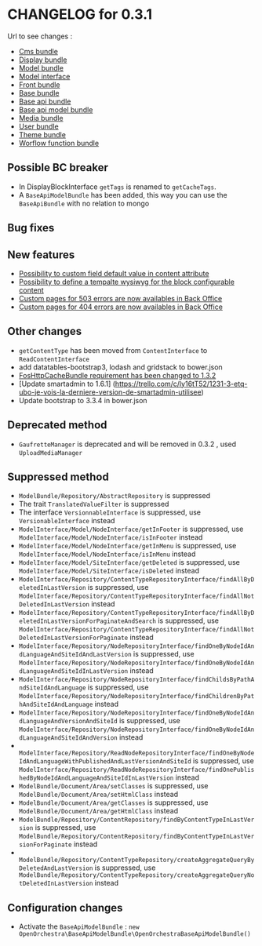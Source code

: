 # CHANGELOG for 0.3.1

Url to see changes : 

 - [Cms bundle](https://github.com/open-orchestra/open-orchestra-cms-bundle/compare/v0.3.0...v0.3.1)
 - [Display bundle](https://github.com/open-orchestra/open-orchestra-display-bundle/compare/v0.3.0...v0.3.1)
 - [Model bundle](https://github.com/open-orchestra/open-orchestra-model-bundle/compare/v0.3.0...v0.3.1)
 - [Model interface](https://github.com/open-orchestra/open-orchestra-model-interface/compare/v0.3.0...v0.3.1)
 - [Front bundle](https://github.com/open-orchestra/open-orchestra-front-bundle/compare/v0.3.0...v0.3.1)
 - [Base bundle](https://github.com/open-orchestra/open-orchestra-base-bundle/compare/v0.3.0...v0.3.1)
 - [Base api bundle](https://github.com/open-orchestra/open-orchestra-base-api-bundle/compare/v0.3.0...v0.3.1)
 - [Base api model bundle](https://github.com/open-orchestra/open-orchestra-base-api-mongo-model-bundle/compare/v0.3.0...v0.3.1)
 - [Media bundle](https://github.com/open-orchestra/open-orchestra-media-bundle/compare/v0.3.0...v0.3.1)
 - [User bundle](https://github.com/open-orchestra/open-orchestra-user-bundle/compare/v0.3.0...v0.3.1)
 - [Theme bundle](https://github.com/open-orchestra/open-orchestra-theme-bundle/compare/v0.3.0...v0.3.1)
 - [Worflow function bundle](https://github.com/open-orchestra/open-orchestra-worflow-function-bundle/compare/v0.3.0...v0.3.1)

## Possible BC breaker

 - In DisplayBlockInterface `getTags` is renamed to `getCacheTags`.
 - A `BaseApiModelBundle` has been added, this way you can use the `BaseApiBundle` with no relation to mongo

## Bug fixes

## New features

 - [Possibility to custom field default value in content attribute](https://trello.com/c/w8EXOG08/1166-3-bo-contenttype-je-peux-ajouter-des-fields-par-defaut-au-choice-sans-casser-l-affichage-en-datatable)
 - [Possibility to define a tempalte wysiwyg for the block configurable content](https://trello.com/c/CFX1aopU/856-0-5-etq-ubo-je-peux-definir-un-template-par-wysiwyg-pour-le-bloc-configurablecontent)
 - [Custom pages for 503 errors are now availables in Back Office](https://trello.com/c/vWmk60YN/548-3-etq-ufront-je-vois-une-page-d-attente-dont-l-url-est-parametree-en-bo-avec-code-http-503-quand-le-site-est-mis-en-maintenance-)
 - [Custom pages for 404 errors are now availables in Back Office](https://trello.com/c/DDpDAQNC/1195-2-etq-ufront-je-vois-une-page-404-contribuee-dans-le-bo)

## Other changes

 - `getContentType` has been moved from `ContentInterface` to `ReadContentInterface`
 - add datatables-bootstrap3, lodash and gridstack to bower.json
 - [FosHttpCacheBundle requirement has been changed to 1.3.2](https://trello.com/c/ur1o05Ol/1030-2-update-de-version-foshttpcachebundle)
 - [Update smartadmin to 1.6.1] (https://trello.com/c/ly16tT52/1231-3-etq-ubo-je-vois-la-derniere-version-de-smartadmin-utilisee)
 - Update bootstrap to 3.3.4 in bower.json

## Deprecated method

 - ``GaufretteManager`` is deprecated and will be removed in 0.3.2 , used ``UploadMediaManager``
 
## Suppressed method

- ``ModelBundle/Repository/AbstractRepository`` is suppressed
 - The trait ``TranslatedValueFilter`` is suppressed
 - The interface ``VersionnableInterface`` is suppressed, use ``VersionableInterface`` instead
 - ``ModelInterface/Model/NodeInterface/getInFooter`` is suppressed, use ``ModelInterface/Model/NodeInterface/isInFooter`` instead
 - ``ModelInterface/Model/NodeInterface/getInMenu`` is suppressed, use ``ModelInterface/Model/NodeInterface/isInMenu`` instead
 - ``ModelInterface/Model/SiteInterface/getDeleted`` is suppressed, use ``ModelInterface/Model/SiteInterface/isDeleted`` instead
 - ``ModelInterface/Repository/ContentTypeRepositoryInterface/findAllByDeletedInLastVersion`` is suppressed,
    use ``ModelInterface/Repository/ContentTypeRepositoryInterface/findAllNotDeletedInLastVersion`` instead
 - ``ModelInterface/Repository/ContentTypeRepositoryInterface/findAllByDeletedInLastVersionForPaginateAndSearch`` is suppressed,
    use ``ModelInterface/Repository/ContentTypeRepositoryInterface/findAllNotDeletedInLastVersionForPaginate`` instead
 - ``ModelInterface/Repository/NodeRepositoryInterface/findOneByNodeIdAndLanguageAndSiteIdAndLastVersion`` is suppressed, 
    use ``ModelInterface/Repository/NodeRepositoryInterface/findOneByNodeIdAndLanguageAndSiteIdInLastVersion`` instead
 - ``ModelInterface/Repository/NodeRepositoryInterface/findChildsByPathAndSiteIdAndLanguage`` is suppressed, 
    use ``ModelInterface/Repository/NodeRepositoryInterface/findChildrenByPathAndSiteIdAndLanguage`` instead
 - ``ModelInterface/Repository/NodeRepositoryInterface/findOneByNodeIdAndLanguageAndVersionAndSiteId`` is suppressed, 
    use ``ModelInterface/Repository/NodeRepositoryInterface/findOneByNodeIdAndLanguageAndSiteIdAndVersion`` instead
 - `` ModelInterface/Repository/ReadNodeRepositoryInterface/findOneByNodeIdAndLanguageWithPublishedAndLastVersionAndSiteId`` is suppressed, 
    use ``ModelInterface/Repository/ReadNodeRepositoryInterface/findOnePublishedByNodeIdAndLanguageAndSiteIdInLastVersion`` instead
 - ``ModelBundle/Document/Area/setClasses`` is suppressed, use ``ModelBundle/Document/Area/setHtmlClass`` instead
 - ``ModelBundle/Document/Area/getClasses`` is suppressed, use ``ModelBundle/Document/Area/getHtmlClass`` instead
 - ``ModelBundle/Repository/ContentRepository/findByContentTypeInLastVersion`` is suppressed, 
    use ``ModelBundle/Repository/ContentRepository/findByContentTypeInLastVersionForPaginate`` instead
 - `` ModelBundle/Repository/ContentTypeRepository/createAggregateQueryByDeletedAndLastVersion`` is suppressed, 
     use `` ModelBundle/Repository/ContentTypeRepository/createAggregateQueryNotDeletedInLastVersion`` instead

## Configuration changes

 - Activate the `BaseApiModelBundle` : `new OpenOrchestra\BaseApiModelBundle\OpenOrchestraBaseApiModelBundle()`
